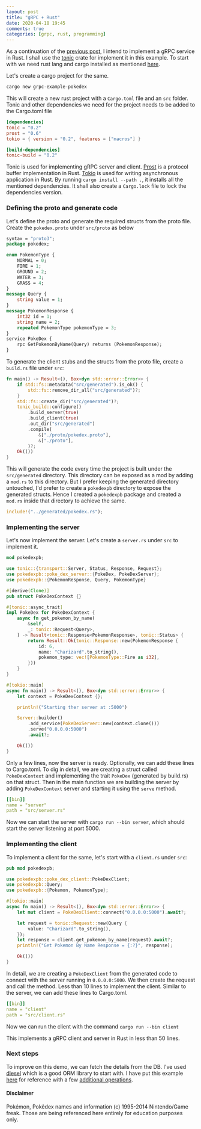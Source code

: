 ```yaml
---
layout: post
title: "gRPC + Rust"
date: 2020-04-18 19:45
comments: true
categories: [grpc, rust, programming]
---
```


As a continuation of the [previous post](/grpc-good-bad-and-ugly), I intend to implement a gRPC service in Rust. I shall use the [tonic](https://github.com/hyperium/tonic) crate for implement it in this example. To start with we need rust lang and cargo installed as mentioned [here](https://www.rust-lang.org/learn/get-started).

Let's create a cargo project for the same. 

```bash
cargo new grpc-example-pokedex
```

This will create a new rust project with a `Cargo.toml` file and an `src` folder. Tonic and other dependencies we need for the project needs to be added to the Cargo.toml file

```toml
[dependencies]
tonic = "0.2"
prost = "0.6"
tokio = { version = "0.2", features = ["macros"] }

[build-dependencies]
tonic-build = "0.2"
```

Tonic is used for implementing gRPC server and client. [Prost](https://github.com/danburkert/prost) is a protocol buffer implementation in Rust. [Tokio](https://github.com/tokio-rs/tokio) is used for writing asynchronous application in Rust. By running `cargo install --path .`, it installs all the mentioned dependencies. It shall also create a `Cargo.lock` file to lock the dependencies version. 

### Defining the proto and generate code
Let's define the proto and generate the required structs from the proto file. Create the `pokedex.proto` under `src/proto` as below
```proto
syntax = "proto3";
package pokedex;

enum PokemonType {
    NORMAL = 0;
    FIRE = 1;
    GROUND = 2;
    WATER = 3;
    GRASS = 4;
}
message Query {
    string value = 1;
}
message PokemonResponse {
    int32 id = 1;
    string name = 2;
    repeated PokemonType pokemonType = 3;
}
service PokeDex {
    rpc GetPokemonByName(Query) returns (PokemonResponse);
}
```
To generate the client stubs and the structs from the proto file, create a `build.rs` file under `src`:

```rust
fn main() -> Result<(), Box<dyn std::error::Error>> {
    if std::fs::metadata("src/generated").is_ok() {
        std::fs::remove_dir_all("src/generated")?;
    }
    std::fs::create_dir("src/generated")?;
    tonic_build::configure()
        .build_server(true)
        .build_client(true)
        .out_dir("src/generated")
        .compile(
            &["./proto/pokedex.proto"],
            &["./proto"],
        )?;
    Ok(())
}
```
This will generate the code every time the project is built under the `src/generated` directory. This directory can be exposed as a mod by adding a `mod.rs` to this directory. But I prefer keeping the generated directory untouched, I'd prefer to create a `pokedexpb` directory to expose the generated structs. Hence I created a `pokedexpb` package and created a `mod.rs` inside that directory to achieve the same.

```rust
include!("../generated/pokedex.rs");
```

### Implementing the server
Let's now implement the server. Let's create a `server.rs` under `src` to implement it.

```rust
mod pokedexpb;

use tonic::{transport::Server, Status, Response, Request};
use pokedexpb::poke_dex_server::{PokeDex, PokeDexServer};
use pokedexpb::{PokemonResponse, Query, PokemonType}

#[derive(Clone)]
pub struct PokeDexContext {}

#[tonic::async_trait]
impl PokeDex for PokeDexContext {
    async fn get_pokemon_by_name(
        &self,
        _: tonic::Request<Query>,
    ) -> Result<tonic::Response<PokemonResponse>, tonic::Status> {
        return Result::Ok(tonic::Response::new(PokemonResponse {
            id: 6,
            name: "Charizard".to_string(),
            pokemon_type: vec![PokemonType::Fire as i32],
        }))
    }
}

#[tokio::main]
async fn main() -> Result<(), Box<dyn std::error::Error>> {
    let context = PokeDexContext {};

    println!("Starting ther server at :5000")

    Server::builder()
        .add_service(PokeDexServer::new(context.clone()))
        .serve("0.0.0.0:5000")
        .await?;

    Ok(())
}
```

Only a few lines, now the server is ready. Optionally, we can add these lines to Cargo.toml. To dig in detail, we are creating a struct called `PokeDexContext` and implementing the trait `PokeDex` (generated by build.rs) on that struct. Then in the main function we are building the server by adding `PokeDexContext` server and starting it using the `serve` method.

```yaml
[[bin]]
name = "server"
path = "src/server.rs"
```

Now we can start the server with `cargo run --bin server`, which should start the server listening at port 5000.

### Implementing the client

To implement a client for the same, let's start with a `client.rs` under `src`:

```rust
pub mod pokedexpb;

use pokedexpb::poke_dex_client::PokeDexClient;
use pokedexpb::Query;
use pokedexpb::{Pokemon, PokemonType};

#[tokio::main]
async fn main() -> Result<(), Box<dyn std::error::Error>> {
    let mut client = PokeDexClient::connect("0.0.0.0:5000").await?;

    let request = tonic::Request::new(Query {
        value: "Charizard".to_string(),
    });
    let response = client.get_pokemon_by_name(request).await?;
    println!("Get Pokemon By Name Response = {:?}", response);

    Ok(())
}
```

In detail, we are creating a `PokeDexClient` from the generated code to connect with the server running in `0.0.0.0:5000`. We then create the request and call the method. Less than 10 lines to implement the client. Similar to the server, we can add these lines to Cargo.toml.

```yaml
[[bin]]
name = "client"
path = "src/client.rs"
```

Now we can run the client with the command `cargo run --bin client`

This implements a gRPC client and server in Rust in less than 50 lines.

### Next steps
To improve on this demo, we can fetch the details from the DB. I've used [diesel](https://diesel.rs) which is a good ORM library to start with. I have put this example [here](https://github.com/kumaranvram/pokedex-rust-grpc-sample) for reference with a few [additional operations](https://github.com/kumaranvram/pokedex-rust-grpc-sample/blob/master/proto/pokedex.proto).

#### Disclaimer
Pokémon, Pokêdex names and information (c) 1995-2014 Nintendo/Game freak. Those are being referenced here entirely for education purposes only.
